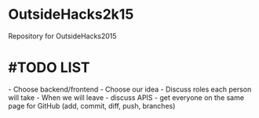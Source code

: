 # OutsideHacks2k15
Repository for OutsideHacks2015
<h1> #TODO LIST </h1>
- Choose backend/frontend 
- Choose our idea
- Discuss roles each person will take
- When we will leave
- discuss APIS
- get everyone on the same page for GitHub (add, commit, diff, push, branches)
